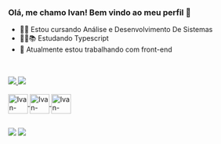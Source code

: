 ### Olá, me chamo Ivan! Bem vindo ao meu perfil 👋

- 👨‍🎓 Estou cursando Análise e Desenvolvimento De Sistemas
- 🧑‍💻📚 Estudando Typescript
- 🔭 Atualmente estou trabalhando com front-end

##
<br>
  <div>
      <a href="https://github.com/ivan-nx">        
      <img heigth="180em" src="https://github-readme-stats.vercel.app/api?username=ivan-nx&show_icons=true&theme=transparent&include_all_commits=true&count_private=true"/>
     <img heigth="180em" src="https://github-readme-stats.vercel.app/api/top-langs/?username=ivan-nx&hide_progress=true&theme=transparent"/>
  </div>
<div style="display: inline_block"><br>
   <img align="center" alt="Ivan-HTML" heigth="30" width="40" src="https://cdn.jsdelivr.net/gh/devicons/devicon/icons/html5/html5-original.svg" />
   <img align="center" alt="Ivan-CSS" heigth="30" width="40" src="https://cdn.jsdelivr.net/gh/devicons/devicon/icons/css3/css3-original.svg" />
  <img align="center" alt="Ivan-JavaScript" heigth="30" width="40" src="https://cdn.jsdelivr.net/gh/devicons/devicon/icons/javascript/javascript-original.svg" />
<!--   <img align="center" alt="Ivan-REACT.js" heigth="30" width="40" src="https://cdn.jsdelivr.net/gh/devicons/devicon/icons/react/react-original.svg" />
    <img align="center" alt="Ivan-Typescript" heigth="30" width="40" src="https://cdn.jsdelivr.net/gh/devicons/devicon/icons/typescript/typescript-original.svg" /> -->
</div>

##

<div>
  <a href="mailto:ivanreis83@gmail.com" target="_blank"><img src="https://img.shields.io/badge/Gmail-D14836?style=for-the-badge&logo=gmail&logoColor=white" target="_blank" /></a>
  <a href="https://www.linkedin.com/in/ivan-bertucci-reis/" target="_blank"><img src="https://img.shields.io/badge/-LinkedIn-%23007758?style=for-the-badge&logo=linkedin&logoColor=white" target="_blank" /></a>
</div>



